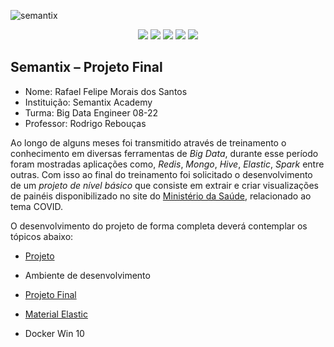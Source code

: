 ![semantix](https://user-images.githubusercontent.com/96312454/183932127-9120058a-683c-4215-a962-1a9823ea4ffa.jpg) 


<p align="center">
    <img src="http://img.shields.io/static/v1?label=STATUS&message=EM%20DESENVOLVIMENTO&color=RED&style=for-the-badge"/>
    <img src="https://img.shields.io/badge/Docker-2CA5E0?style=for-the-badge&logo=docker&logoColor=white"/>
    <img src="https://img.shields.io/badge/Hadoop-FFFFFF?style=for-the-badge&logo=hadoop&logoColor=#E35A16"/>
    <img src="https://img.shields.io/badge/Apache_Spark-FFFFFF?style=for-the-badge&logo=apachespark&logoColor=#E35A16"/>
	<img src="https://img.shields.io/badge/Elastic_Search-005571?style=for-the-badge&logo=elasticsearch&logoColor=white"/>
</p>

## Semantix – Projeto Final



* Nome: Rafael Felipe Morais dos Santos
* Instituição: Semantix Academy
* Turma: Big Data Engineer 08-22
* Professor: Rodrigo Rebouças



Ao longo de alguns meses foi transmitido através de treinamento o conhecimento em diversas ferramentas de *Big Data*, durante esse período foram mostradas aplicações como, *Redis*, *Mongo*, *Hive*, *Elastic*, *Spark* entre outras.
Com isso ao final do treinamento foi solicitado o desenvolvimento de um *projeto de nível básico* que consiste em extrair e criar visualizações de painéis disponibilizado no site do [Ministério da Saúde](https://covid.saude.gov.br/), relacionado ao tema COVID.

O desenvolvimento do projeto de forma completa deverá contemplar os tópicos abaixo:

- [Projeto](https://github.com/rafaeldata21/projeto_final_semantix/blob/main/projeto_final_spark.pdf/)

- Ambiente de desenvolvimento

- [Projeto Final](https://github.com/rafaeldata21/projeto_final_semantix/blob/main/projeto_final.ipynb/)

- [Material Elastic](https://github.com/rafaeldata21/projeto_final_semantix/tree/main/elastic/)

- Docker Win 10
